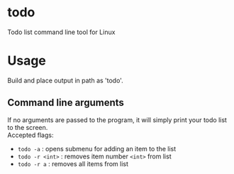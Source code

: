 # todo
Todo list command line tool for Linux

# Usage
Build and place output in path as 'todo'.

## Command line arguments
If no arguments are passed to the program, it will simply print your todo list to the screen.  
Accepted flags:

* `todo -a` : opens submenu for adding an item to the list
* `todo -r <int>` : removes item number `<int>` from list
* `todo -r a` : removes all items from list
